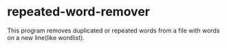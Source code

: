 # repeated-word-remover

This program removes duplicated or repeated words from a file with words on a new line(like wordlist).
